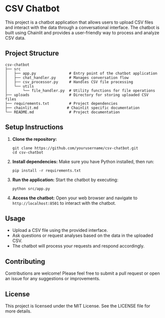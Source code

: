 # CSV Chatbot

This project is a chatbot application that allows users to upload CSV files and interact with the data through a conversational interface. The chatbot is built using Chainlit and provides a user-friendly way to process and analyze CSV data.

## Project Structure

```
csv-chatbot
├── src
│   ├── app.py               # Entry point of the chatbot application
│   ├── chat_handler.py      # Manages conversation flow
│   ├── csv_processor.py     # Handles CSV file processing
│   └── utils
│       └── file_handler.py  # Utility functions for file operations
├── uploads                  # Directory for storing uploaded CSV files
├── requirements.txt         # Project dependencies
├── chainlit.md             # Chainlit specific documentation
└── README.md                # Project documentation
```

## Setup Instructions

1. **Clone the repository:**
   ```
   git clone https://github.com/yourusername/csv-chatbot.git
   cd csv-chatbot
   ```

2. **Install dependencies:**
   Make sure you have Python installed, then run:
   ```
   pip install -r requirements.txt
   ```

3. **Run the application:**
   Start the chatbot by executing:
   ```
   python src/app.py
   ```

4. **Access the chatbot:**
   Open your web browser and navigate to `http://localhost:8501` to interact with the chatbot.

## Usage

- Upload a CSV file using the provided interface.
- Ask questions or request analyses based on the data in the uploaded CSV.
- The chatbot will process your requests and respond accordingly.

## Contributing

Contributions are welcome! Please feel free to submit a pull request or open an issue for any suggestions or improvements.

## License

This project is licensed under the MIT License. See the LICENSE file for more details.